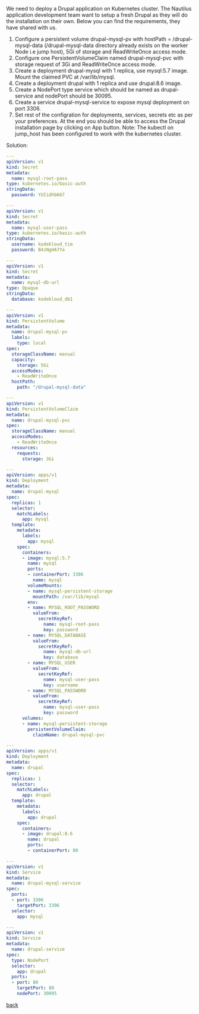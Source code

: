 We need to deploy a Drupal application on Kubernetes cluster. The Nautilus application development team want to setup a fresh Drupal as they will do the installation on their own. Below you can find the requirements, they have shared with us.  
1) Configure a persistent volume drupal-mysql-pv with hostPath = /drupal-mysql-data (/drupal-mysql-data directory already exists on the worker Node i.e jump host), 5Gi of storage and ReadWriteOnce access mode.
2) Configure one PersistentVolumeClaim named drupal-mysql-pvc with storage request of 3Gi and ReadWriteOnce access mode.
3) Create a deployment drupal-mysql with 1 replica, use mysql:5.7 image. Mount the claimed PVC at /var/lib/mysql.
4) Create a deployment drupal with 1 replica and use drupal:8.6 image.
4) Create a NodePort type service which should be named as drupal-service and nodePort should be 30095.
5) Create a service drupal-mysql-service to expose mysql deployment on port 3306.
6) Set rest of the configration for deployments, services, secrets etc as per your preferences. At the end you should be able to access the Drupal installation page by clicking on App button.
Note: The kubectl on jump_host has been configured to work with the kubernetes cluster.

Solution:
```yaml
---
apiVersion: v1
kind: Secret
metadata:
  name: mysql-root-pass
type: kubernetes.io/basic-auth
stringData:
  password: YUIidhb667

---  
apiVersion: v1
kind: Secret
metadata:
  name: mysql-user-pass
type: kubernetes.io/basic-auth
stringData:
  username: kodekloud_tim
  password: B4zNgHA7Ya

---  
apiVersion: v1
kind: Secret
metadata:
  name: mysql-db-url
type: Opaque
stringData:
  database: kodekloud_db1

---
apiVersion: v1
kind: PersistentVolume
metadata:
  name: drupal-mysql-pv
  labels:
    type: local
spec:
  storageClassName: manual
  capacity:
    storage: 5Gi
  accessModes:
    - ReadWriteOnce
  hostPath:
    path: "/drupal-mysql-data"

---
apiVersion: v1
kind: PersistentVolumeClaim
metadata:
  name: drupal-mysql-pvc
spec:
  storageClassName: manual
  accessModes:
    - ReadWriteOnce
  resources:
    requests:
      storage: 3Gi

---
apiVersion: apps/v1
kind: Deployment
metadata:
  name: drupal-mysql
spec:
  replicas: 1
  selector:
    matchLabels:
      app: mysql
  template:
    metadata:
      labels:
        app: mysql
    spec:
      containers:
      - image: mysql:5.7
        name: mysql
        ports:
        - containerPort: 3306
          name: mysql
        volumeMounts:
        - name: mysql-persistent-storage
          mountPath: /var/lib/mysql
        env:
        - name: MYSQL_ROOT_PASSWORD
          valueFrom:
            secretKeyRef:
              name: mysql-root-pass
              key: password
        - name: MYSQL_DATABASE
          valueFrom:
            secretKeyRef:
              name: mysql-db-url
              key: database
        - name: MYSQL_USER
          valueFrom:
            secretKeyRef:
              name: mysql-user-pass
              key: username
        - name: MYSQL_PASSWORD
          valueFrom:
            secretKeyRef:
              name: mysql-user-pass
              key: password
      volumes:
      - name: mysql-persistent-storage
        persistentVolumeClaim:
          claimName: drupal-mysql-pvc

---
apiVersion: apps/v1
kind: Deployment
metadata:
  name: drupal
spec:
  replicas: 1
  selector:
    matchLabels:
      app: drupal
  template:
    metadata:
      labels:
        app: drupal
    spec:
      containers:
      - image: drupal:8.6
        name: drupal
        ports: 
        - containerPort: 80

---
apiVersion: v1
kind: Service
metadata:
  name: drupal-mysql-service
spec:
  ports:
  - port: 3306
    targetPort: 3306
  selector:
    app: mysql

---
apiVersion: v1
kind: Service
metadata:
  name: drupal-service
spec:
  type: NodePort
  selector:
    app: drupal
  ports:
  - port: 80
    targetPort: 80
    nodePort: 30095
```
[back](https://github.com/MederD/Kodekloud-Engineer-Tasks)  
